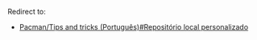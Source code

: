 Redirect to:

*   [Pacman/Tips and tricks (Português)#Repositório local personalizado](/index.php/Pacman/Tips_and_tricks_(Portugu%C3%AAs)#Reposit.C3.B3rio_local_personalizado "Pacman/Tips and tricks (Português)")